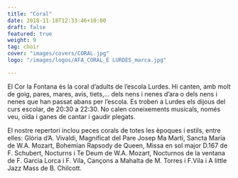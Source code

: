 ```yaml
---
title: "Coral"
date: 2018-11-18T12:33:46+10:00
draft: false
featured: true
weight: 9
tag: choir
cover: "images/covers/CORAL.jpg"
logo: "/images/logos/AFA_CORAL_E LURDES_marca.jpg"

---
```


El Cor la Fontana és la coral d’adults de l’escola Lurdes. Hi canten, amb molt de goig, pares, mares, avis, tiets,… dels nens i nenes d’ara o dels nens i nenes que han passat abans per l’escola. Es troben a Lurdes els dijous del curs escolar, de 20:30 a 22:30. No calen coneixements musicals, només veu, oïda i ganes de cantar i gaudir plegats. 

El nostre repertori inclou peces corals de totes les èpoques i estils, entre elles: Glòria d’A. Vivaldi, Magnificat del Pare Josep Ma Martí, Sancta Maria de W.A. Mozart, Bohemian Rapsody de Queen, Missa en sol major D.167 de F. Schubert, Nocturns i Te Deum de W.A. Mozart, Nocturnos de la ventana de F. Garcia Lorca i F. Vila, Cançons a Mahalta de M. Torres i F.Vila i A little Jazz Mass de B. Chilcott.


